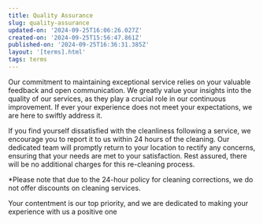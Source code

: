 ```yaml
---
title: Quality Assurance
slug: quality-assurance
updated-on: '2024-09-25T16:06:26.027Z'
created-on: '2024-09-25T15:56:47.861Z'
published-on: '2024-09-25T16:36:31.385Z'
layout: '[terms].html'
tags: terms
---
```


Our commitment to maintaining exceptional service relies on your valuable feedback and open communication. We greatly value your insights into the quality of our services, as they play a crucial role in our continuous improvement. If ever your experience does not meet your expectations, we are here to swiftly address it.  

If you find yourself dissatisfied with the cleanliness following a service, we encourage you to report it to us within 24 hours of the cleaning. Our dedicated team will promptly return to your location to rectify any concerns, ensuring that your needs are met to your satisfaction. Rest assured, there will be no additional charges for this re-cleaning process.

\*Please note that due to the 24-hour policy for cleaning corrections, we do not offer discounts on cleaning services.

  
Your contentment is our top priority, and we are dedicated to making your experience with us a positive one
